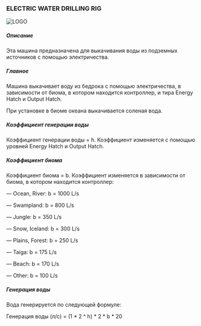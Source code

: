 ### ELECTRIC WATER DRILLING RIG

![LOGO](https://gtimpact.space/media/gregtech/ElWater.png)

##### Описание

Эта машина предназначена для выкачивания воды из подземных источников с помощью электричества.

##### Главное

Машина выкачивает воду из бедрока с помощью электричества, в зависимости от биома, в котором находится контроллер, и тира Energy Hatch и Output Hatch.

При установке в биоме океана выкачивается соленая вода.

##### Коэффициент генерации воды

Коэффициент генерации воды = h. Коэффициент изменяется с помощью уровней Energy Hatch и Output Hatch.

##### Коэффициент биома

Коэффициент биома = b. Коэффициент изменяется в зависимости от биома, в котором находится контроллер:

— Ocean, River: b = 1000 L/s

— Swampland: b = 800 L/s

— Jungle: b = 350 L/s

— Snow, Iceland: b = 300 L/s

— Plains, Forest: b = 250 L/s

— Taiga: b = 175 L/s

— Beach: b = 170 L/s

— Other: b = 100 L/s

##### Генерация воды

Вода генерируется по следующей формуле:

Генерация воды (л/с) = (1 * 2 ^ h) * 2 * b * 20

